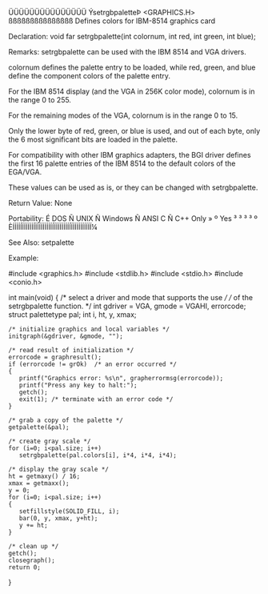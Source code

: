  ÜÜÜÜÜÜÜÜÜÜÜÜÜÜÜ
 ÝsetrgbpaletteÞ                 <GRAPHICS.H>
 ßßßßßßßßßßßßßßß
 Defines colors for IBM-8514 graphics card

 Declaration:
   void far setrgbpalette(int colornum, int red, int green, int blue);

 Remarks:
setrgbpalette can be used with the IBM 8514 and VGA drivers.

colornum defines the palette entry to be loaded, while red, green, and blue
define the component colors of the palette entry.

For the IBM 8514 display (and the VGA in 256K color mode), colornum is in
the range 0 to 255.

For the remaining modes of the VGA, colornum is in the range 0 to 15.

Only the lower byte of red, green, or blue is used, and out of each byte,
only the 6 most significant bits are loaded in the palette.

For compatibility with other IBM graphics adapters, the BGI driver defines
the first 16 palette entries of the IBM 8514 to the default colors of the
EGA/VGA.

These values can be used as is, or they can be changed with setrgbpalette.

 Return Value:  None

 Portability:
 É DOS Ñ UNIX Ñ Windows Ñ ANSI C Ñ C++ Only »
 º Yes ³      ³         ³        ³          º
 ÈÍÍÍÍÍÏÍÍÍÍÍÍÏÍÍÍÍÍÍÍÍÍÏÍÍÍÍÍÍÍÍÏÍÍÍÍÍÍÍÍÍÍ¼

 See Also:
  setpalette

 Example:

 #include <graphics.h>
 #include <stdlib.h>
 #include <stdio.h>
 #include <conio.h>

 int main(void)
 {
    /* select a driver and mode that supports the use */
    /* of the setrgbpalette function.                 */
    int gdriver = VGA, gmode = VGAHI, errorcode;
    struct palettetype pal;
    int i, ht, y, xmax;

    /* initialize graphics and local variables */
    initgraph(&gdriver, &gmode, "");

    /* read result of initialization */
    errorcode = graphresult();
    if (errorcode != grOk)  /* an error occurred */
    {
       printf("Graphics error: %s\n", grapherrormsg(errorcode));
       printf("Press any key to halt:");
       getch();
       exit(1); /* terminate with an error code */
    }

    /* grab a copy of the palette */
    getpalette(&pal);

    /* create gray scale */
    for (i=0; i<pal.size; i++)
       setrgbpalette(pal.colors[i], i*4, i*4, i*4);

    /* display the gray scale */
    ht = getmaxy() / 16;
    xmax = getmaxx();
    y = 0;
    for (i=0; i<pal.size; i++)
    {
       setfillstyle(SOLID_FILL, i);
       bar(0, y, xmax, y+ht);
       y += ht;
    }

    /* clean up */
    getch();
    closegraph();
    return 0;
 }

